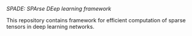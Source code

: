 *SPADE: SPArse DEep learning framework*

This repository contains framework for efficient computation of sparse tensors
in deep learning networks.


